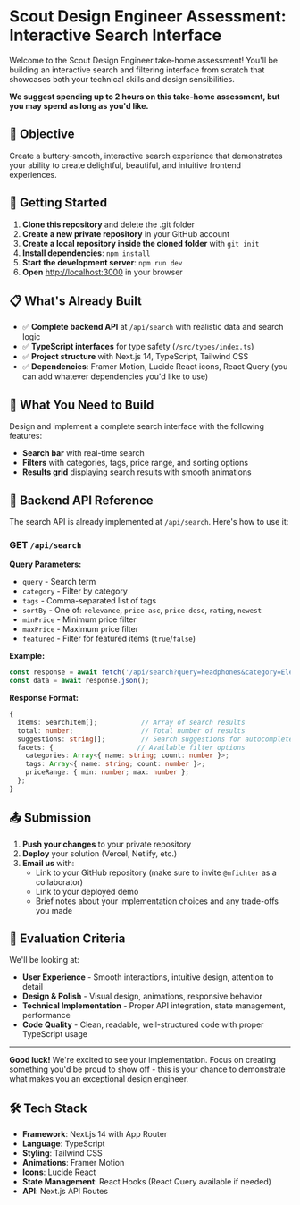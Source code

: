 # Scout Design Engineer Assessment: Interactive Search Interface

Welcome to the Scout Design Engineer take-home assessment! You'll be building an interactive search and filtering interface from scratch that showcases both your technical skills and design sensibilities.

**We suggest spending up to 2 hours on this take-home assessment, but you may spend as long as you'd like.**

## 🎯 Objective

Create a buttery-smooth, interactive search experience that demonstrates your ability to create delightful, beautiful, and intuitive frontend experiences.

## 🚀 Getting Started

1. **Clone this repository** and delete the .git folder
2. **Create a new private repository** in your GitHub account
3. **Create a local repository inside the cloned folder** with `git init`
4. **Install dependencies**: `npm install`
5. **Start the development server**: `npm run dev`
6. **Open** [http://localhost:3000](http://localhost:3000) in your browser

## 📋 What's Already Built

- ✅ **Complete backend API** at `/api/search` with realistic data and search logic
- ✅ **TypeScript interfaces** for type safety (`/src/types/index.ts`)
- ✅ **Project structure** with Next.js 14, TypeScript, Tailwind CSS
- ✅ **Dependencies**: Framer Motion, Lucide React icons, React Query (you can add whatever dependencies you'd like to use)

## 🎨 What You Need to Build

Design and implement a complete search interface with the following features:

- **Search bar** with real-time search
- **Filters** with categories, tags, price range, and sorting options
- **Results grid** displaying search results with smooth animations

## 🔧 Backend API Reference

The search API is already implemented at `/api/search`. Here's how to use it:

### GET `/api/search`

**Query Parameters:**
- `query` - Search term
- `category` - Filter by category
- `tags` - Comma-separated list of tags
- `sortBy` - One of: `relevance`, `price-asc`, `price-desc`, `rating`, `newest`
- `minPrice` - Minimum price filter
- `maxPrice` - Maximum price filter
- `featured` - Filter for featured items (`true`/`false`)

**Example:**
```javascript
const response = await fetch('/api/search?query=headphones&category=Electronics&sortBy=price-asc');
const data = await response.json();
```

**Response Format:**
```typescript
{
  items: SearchItem[];           // Array of search results
  total: number;                 // Total number of results
  suggestions: string[];         // Search suggestions for autocomplete
  facets: {                     // Available filter options
    categories: Array<{ name: string; count: number }>;
    tags: Array<{ name: string; count: number }>;
    priceRange: { min: number; max: number };
  };
}
```

## 📤 Submission

1. **Push your changes** to your private repository
2. **Deploy** your solution (Vercel, Netlify, etc.)
3. **Email us** with:
   - Link to your GitHub repository (make sure to invite `@nfichter` as a collaborator)
   - Link to your deployed demo
   - Brief notes about your implementation choices and any trade-offs you made

## 🎯 Evaluation Criteria

We'll be looking at:

- **User Experience** - Smooth interactions, intuitive design, attention to detail
- **Design & Polish** - Visual design, animations, responsive behavior
- **Technical Implementation** - Proper API integration, state management, performance
- **Code Quality** - Clean, readable, well-structured code with proper TypeScript usage

---

**Good luck!** We're excited to see your implementation. Focus on creating something you'd be proud to show off - this is your chance to demonstrate what makes you an exceptional design engineer.

## 🛠 Tech Stack

- **Framework**: Next.js 14 with App Router
- **Language**: TypeScript
- **Styling**: Tailwind CSS
- **Animations**: Framer Motion
- **Icons**: Lucide React
- **State Management**: React Hooks (React Query available if needed)
- **API**: Next.js API Routes
